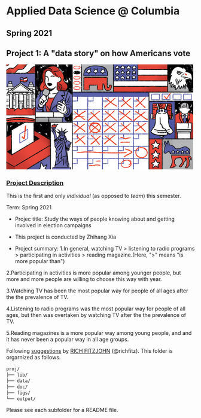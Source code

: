 # Applied Data Science @ Columbia
## Spring 2021
## Project 1: A "data story" on how Americans vote

<img src="figs/title1.jpeg" width="500">

### [Project Description](doc/)
This is the first and only *individual* (as opposed to *team*) this semester. 


Term: Spring 2021

+ Projec title: Study the ways of people knowing about and getting involved in election campaigns
+ This project is conducted by Zhihang Xia

+ Project summary: 
1.In general, watching TV > listening to radio programs > participating in activities > reading magazine.(Here, ">" means "is more popular than")

2.Participating in activities is more popular among younger people, but more and more people are willing to choose this way with year.

3.Watching TV has been the most popular way for people of all ages after the the prevalence of TV.

4.Listening to radio programs was the most popular way for people of all ages, but then was overtaken by watching TV after the the prevalence of TV.

5.Reading magazines is a more popular way among young people, and and it has never been a popular way in all age groups.


Following [suggestions](http://nicercode.github.io/blog/2013-04-05-projects/) by [RICH FITZJOHN](http://nicercode.github.io/about/#Team) (@richfitz). This folder is orgarnized as follows.

```
proj/
├── lib/
├── data/
├── doc/
├── figs/
└── output/
```

Please see each subfolder for a README file.
